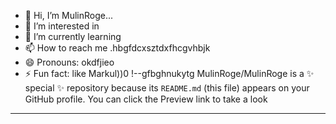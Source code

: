 - 👋 Hi, I’m MulinRoge...
- 👀 I’m interested in 
- 🌱 I’m currently learning
- 📫 How to reach me .hbgfdcxsztdxfhcgvhbjk
- 😄 Pronouns: okdfjieo
- ⚡ Fun fact: like Markul))0
!--gfbghnukytg
MulinRoge/MulinRoge is a ✨ special ✨ repository because its `README.md` (this file) appears on your GitHub profile.
You can click the Preview link to take a look 
---
